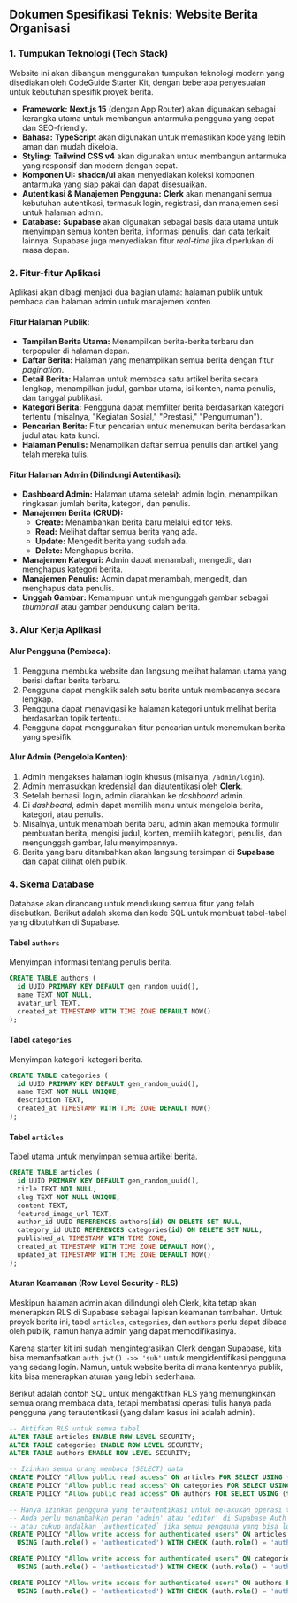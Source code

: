 ## **Dokumen Spesifikasi Teknis: Website Berita Organisasi**

### **1. Tumpukan Teknologi (Tech Stack)**

Website ini akan dibangun menggunakan tumpukan teknologi modern yang disediakan oleh CodeGuide Starter Kit, dengan beberapa penyesuaian untuk kebutuhan spesifik proyek berita.

  * **Framework:** **Next.js 15** (dengan App Router) akan digunakan sebagai kerangka utama untuk membangun antarmuka pengguna yang cepat dan SEO-friendly.
  * **Bahasa:** **TypeScript** akan digunakan untuk memastikan kode yang lebih aman dan mudah dikelola.
  * **Styling:** **Tailwind CSS v4** akan digunakan untuk membangun antarmuka yang responsif dan modern dengan cepat.
  * **Komponen UI:** **shadcn/ui** akan menyediakan koleksi komponen antarmuka yang siap pakai dan dapat disesuaikan.
  * **Autentikasi & Manajemen Pengguna:** **Clerk** akan menangani semua kebutuhan autentikasi, termasuk login, registrasi, dan manajemen sesi untuk halaman admin.
  * **Database:** **Supabase** akan digunakan sebagai basis data utama untuk menyimpan semua konten berita, informasi penulis, dan data terkait lainnya. Supabase juga menyediakan fitur *real-time* jika diperlukan di masa depan.

### **2. Fitur-fitur Aplikasi**

Aplikasi akan dibagi menjadi dua bagian utama: halaman publik untuk pembaca dan halaman admin untuk manajemen konten.

#### **Fitur Halaman Publik:**

  * **Tampilan Berita Utama:** Menampilkan berita-berita terbaru dan terpopuler di halaman depan.
  * **Daftar Berita:** Halaman yang menampilkan semua berita dengan fitur *pagination*.
  * **Detail Berita:** Halaman untuk membaca satu artikel berita secara lengkap, menampilkan judul, gambar utama, isi konten, nama penulis, dan tanggal publikasi.
  * **Kategori Berita:** Pengguna dapat memfilter berita berdasarkan kategori tertentu (misalnya, "Kegiatan Sosial," "Prestasi," "Pengumuman").
  * **Pencarian Berita:** Fitur pencarian untuk menemukan berita berdasarkan judul atau kata kunci.
  * **Halaman Penulis:** Menampilkan daftar semua penulis dan artikel yang telah mereka tulis.

#### **Fitur Halaman Admin (Dilindungi Autentikasi):**

  * **Dashboard Admin:** Halaman utama setelah admin login, menampilkan ringkasan jumlah berita, kategori, dan penulis.
  * **Manajemen Berita (CRUD):**
      * **Create:** Menambahkan berita baru melalui editor teks.
      * **Read:** Melihat daftar semua berita yang ada.
      * **Update:** Mengedit berita yang sudah ada.
      * **Delete:** Menghapus berita.
  * **Manajemen Kategori:** Admin dapat menambah, mengedit, dan menghapus kategori berita.
  * **Manajemen Penulis:** Admin dapat menambah, mengedit, dan menghapus data penulis.
  * **Unggah Gambar:** Kemampuan untuk mengunggah gambar sebagai *thumbnail* atau gambar pendukung dalam berita.

### **3. Alur Kerja Aplikasi**

#### **Alur Pengguna (Pembaca):**

1.  Pengguna membuka website dan langsung melihat halaman utama yang berisi daftar berita terbaru.
2.  Pengguna dapat mengklik salah satu berita untuk membacanya secara lengkap.
3.  Pengguna dapat menavigasi ke halaman kategori untuk melihat berita berdasarkan topik tertentu.
4.  Pengguna dapat menggunakan fitur pencarian untuk menemukan berita yang spesifik.

#### **Alur Admin (Pengelola Konten):**

1.  Admin mengakses halaman login khusus (misalnya, `/admin/login`).
2.  Admin memasukkan kredensial dan diautentikasi oleh **Clerk**.
3.  Setelah berhasil login, admin diarahkan ke *dashboard* admin.
4.  Di *dashboard*, admin dapat memilih menu untuk mengelola berita, kategori, atau penulis.
5.  Misalnya, untuk menambah berita baru, admin akan membuka formulir pembuatan berita, mengisi judul, konten, memilih kategori, penulis, dan mengunggah gambar, lalu menyimpannya.
6.  Berita yang baru ditambahkan akan langsung tersimpan di **Supabase** dan dapat dilihat oleh publik.

### **4. Skema Database**

Database akan dirancang untuk mendukung semua fitur yang telah disebutkan. Berikut adalah skema dan kode SQL untuk membuat tabel-tabel yang dibutuhkan di Supabase.

#### **Tabel `authors`**

Menyimpan informasi tentang penulis berita.

```sql
CREATE TABLE authors (
  id UUID PRIMARY KEY DEFAULT gen_random_uuid(),
  name TEXT NOT NULL,
  avatar_url TEXT,
  created_at TIMESTAMP WITH TIME ZONE DEFAULT NOW()
);
```

#### **Tabel `categories`**

Menyimpan kategori-kategori berita.

```sql
CREATE TABLE categories (
  id UUID PRIMARY KEY DEFAULT gen_random_uuid(),
  name TEXT NOT NULL UNIQUE,
  description TEXT,
  created_at TIMESTAMP WITH TIME ZONE DEFAULT NOW()
);
```

#### **Tabel `articles`**

Tabel utama untuk menyimpan semua artikel berita.

```sql
CREATE TABLE articles (
  id UUID PRIMARY KEY DEFAULT gen_random_uuid(),
  title TEXT NOT NULL,
  slug TEXT NOT NULL UNIQUE,
  content TEXT,
  featured_image_url TEXT,
  author_id UUID REFERENCES authors(id) ON DELETE SET NULL,
  category_id UUID REFERENCES categories(id) ON DELETE SET NULL,
  published_at TIMESTAMP WITH TIME ZONE,
  created_at TIMESTAMP WITH TIME ZONE DEFAULT NOW(),
  updated_at TIMESTAMP WITH TIME ZONE DEFAULT NOW()
);
```

#### **Aturan Keamanan (Row Level Security - RLS)**

Meskipun halaman admin akan dilindungi oleh Clerk, kita tetap akan menerapkan RLS di Supabase sebagai lapisan keamanan tambahan. Untuk proyek berita ini, tabel `articles`, `categories`, dan `authors` perlu dapat dibaca oleh publik, namun hanya admin yang dapat memodifikasinya.

Karena starter kit ini sudah mengintegrasikan Clerk dengan Supabase, kita bisa memanfaatkan `auth.jwt() ->> 'sub'` untuk mengidentifikasi pengguna yang sedang login. Namun, untuk website berita di mana kontennya publik, kita bisa menerapkan aturan yang lebih sederhana.

Berikut adalah contoh SQL untuk mengaktifkan RLS yang memungkinkan semua orang membaca data, tetapi membatasi operasi tulis hanya pada pengguna yang terautentikasi (yang dalam kasus ini adalah admin).

```sql
-- Aktifkan RLS untuk semua tabel
ALTER TABLE articles ENABLE ROW LEVEL SECURITY;
ALTER TABLE categories ENABLE ROW LEVEL SECURITY;
ALTER TABLE authors ENABLE ROW LEVEL SECURITY;

-- Izinkan semua orang membaca (SELECT) data
CREATE POLICY "Allow public read access" ON articles FOR SELECT USING (true);
CREATE POLICY "Allow public read access" ON categories FOR SELECT USING (true);
CREATE POLICY "Allow public read access" ON authors FOR SELECT USING (true);

-- Hanya izinkan pengguna yang terautentikasi untuk melakukan operasi tulis (INSERT, UPDATE, DELETE)
-- Anda perlu menambahkan peran 'admin' atau 'editor' di Supabase Auth untuk ini
-- atau cukup andalkan `authenticated` jika semua pengguna yang bisa login adalah admin.
CREATE POLICY "Allow write access for authenticated users" ON articles FOR ALL
  USING (auth.role() = 'authenticated') WITH CHECK (auth.role() = 'authenticated');

CREATE POLICY "Allow write access for authenticated users" ON categories FOR ALL
  USING (auth.role() = 'authenticated') WITH CHECK (auth.role() = 'authenticated');

CREATE POLICY "Allow write access for authenticated users" ON authors FOR ALL
  USING (auth.role() = 'authenticated') WITH CHECK (auth.role() = 'authenticated');

```
